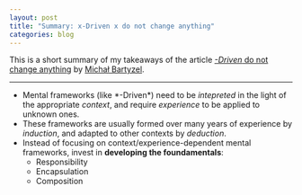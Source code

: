 ```yaml
---
layout: post
title: "Summary: x-Driven x do not change anything"
categories: blog
---
```


This is a short summary of my takeaways of the article [*-Driven* do not change anything](http://www.infoq.com/articles/star-driven-approaches) by [Michał Bartyzel](http://www.infoq.com/author/Micha%C5%82-Bartyzel).

----

* Mental frameworks (like \*-Driven\*) need to be *intepreted* in the light of the appropriate *context*, and require *experience* to be applied to unknown ones.
* These frameworks are usually formed over many years of experience by *induction*, and adapted to other contexts by *deduction*.
* Instead of focusing on context/experience-dependent mental frameworks, invest in **developing the foundamentals**:
  * Responsibility
  * Encapsulation
  * Composition
